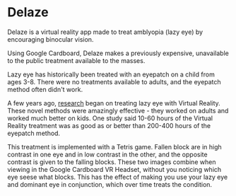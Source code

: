 Delaze
======

Delaze is a virtual reality app made to treat amblyopia (lazy eye) by encouraging binocular vision.

Using Google Cardboard, Delaze makes a previously expensive, unavailable to the public treatment available to the masses.

Lazy eye has historically been treated with an eyepatch on a child from ages 3-8. There were no treatments available to adults, and the eyepatch method often didn't work.

A few years ago, [research](http://mvr.mcgill.ca/Robert/clinicaltrial/clinicaltrial.html) began on treating lazy eye with Virtual Reality. These novel methods were amazingly effective - they worked on adults and worked much better on kids. One study said 10-60 hours of the Virtual Reality treatment was as good as or better than 200-400 hours of the eyepatch method.

This treatment is implemented with a Tetris game. Fallen block are in high contrast in one eye and in low contrast in the other, and the opposite contrast is given to the falling blocks. These two images combine when viewing in the Google Cardboard VR Headset, without you noticing which eye seese what blocks. This has the effect of making you use your lazy eye and dominant eye in conjunction, which over time treats the condition.
